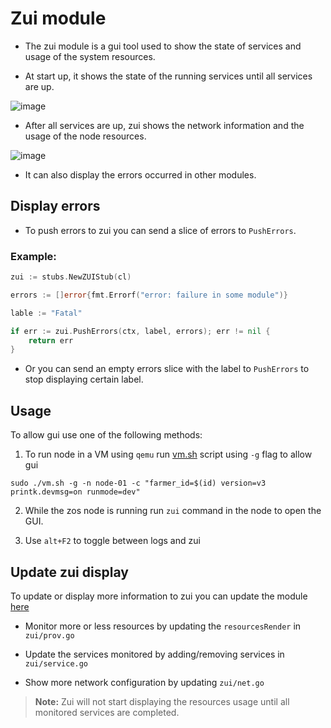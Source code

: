 # Zui module

- The zui module is a gui tool used to show the state of services and usage of the system resources.

- At start up, it shows the state of the running services until all services are up.

![image](https://github.com/threefoldtech/zosbase/assets/67752395/43f15965-d900-4cf6-9666-513a5b3fb847)

- After all services are up, zui shows the network information and the usage of the node resources.

![image](https://github.com/threefoldtech/zosbase/assets/67752395/e9186f75-2334-4c1e-a8ba-35af86eddee8)

- It can also display the errors occurred in other modules.

## Display errors

- To push errors to zui you can send a slice of errors to `PushErrors`.

### Example:

```go
zui := stubs.NewZUIStub(cl)

errors := []error{fmt.Errorf("error: failure in some module")}

lable := "Fatal"

if err := zui.PushErrors(ctx, label, errors); err != nil {
    return err
}
```

- Or you can send an empty errors slice with the label to `PushErrors` to stop displaying certain label.

## Usage

To allow gui use one of the following methods:

1. To run node in a VM using `qemu` run [vm.sh](../../qemu/vm.sh) script using `-g` flag to allow gui

```
sudo ./vm.sh -g -n node-01 -c "farmer_id=$(id) version=v3 printk.devmsg=on runmode=dev"

```

2. While the zos node is running run `zui` command in the node to open the GUI.

3. Use `alt+F2` to toggle between logs and zui

## Update zui display

To update or display more information to zui you can update the module [here](https://github.com/threefoldtech/zosbase/tree/main/cmds/modules/zui)

- Monitor more or less resources by updating the `resourcesRender` in `zui/prov.go`

- Update the services monitored by adding/removing services in `zui/service.go`

- Show more network configuration by updating `zui/net.go`

> **Note:** Zui will not start displaying the resources usage until all monitored services are completed.
